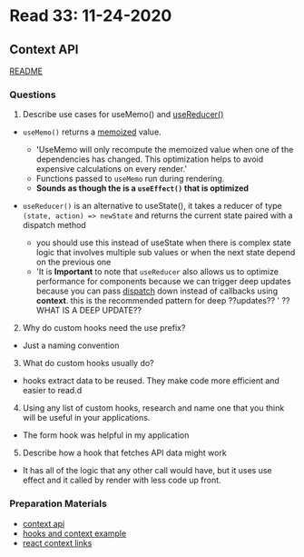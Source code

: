 # Read 33: 11-24-2020

## Context API

[README](/README.md)

### Questions

1. Describe use cases for useMemo() and [useReducer()](https://reactjs.org/docs/hooks-reference.html#usereducer)

- `useMemo()` returns a [memoized](https://en.wikipedia.org/wiki/Memoization) value.
  - 'UseMemo will only recompute the memoized value when one of the dependencies has changed. This optimization helps to avoid expensive calculations on every render.'
  - Functions passed to `useMemo` run during rendering.
  - **Sounds as though the is a `useEffect()` that is optimized**

- `useReducer()` is an alternative to useState(), it takes a reducer of type ``(state, action) => newState`` and returns the current state paired with a dispatch method
  - you should use this instead of useState when there is complex state logic that involves multiple sub values or when the next state depend on the previous one
  - 'It is **Important** to note that `useReducer` also allows us to optimize performance for components because we can trigger deep updates because you can pass [dispatch](https://reactjs.org/docs/hooks-faq.html#how-to-avoid-passing-callbacks-down) down instead of callbacks using **context**. this is the recommended pattern for deep ??updates?? '  ??WHAT IS A DEEP UPDATE??

2. Why do custom hooks need the use prefix?
- Just a naming convention

3. What do custom hooks usually do?
- hooks extract data to be reused. They make code more efficient and easier to read.d
4. Using any list of custom hooks, research and name one that you think will be useful in your applications.
- The form hook was helpful in my application

5. Describe how a hook that fetches API data might work
- It has all of the logic that any other call would have, but it uses use effect and it called by render with less code up front.

### Preparation Materials
- [context api](https://reactjs.org/docs/context.html)
- [hooks and context example](https://medium.com/swlh/snackbars-in-react-an-exercise-in-hooks-and-context-299b43fd2a2b)
- [react context links](https://github.com/diegohaz/awesome-react-context)